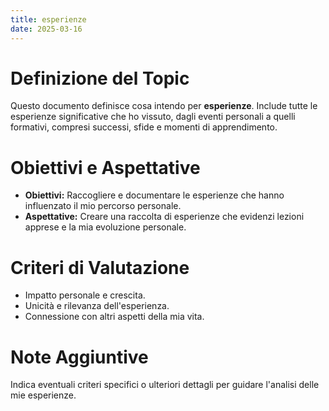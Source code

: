 ```yaml
---
title: esperienze
date: 2025-03-16
---
```


# Definizione del Topic

Questo documento definisce cosa intendo per **esperienze**. Include tutte le esperienze significative che ho vissuto, dagli eventi personali a quelli formativi, compresi successi, sfide e momenti di apprendimento.

# Obiettivi e Aspettative

- **Obiettivi:** Raccogliere e documentare le esperienze che hanno influenzato il mio percorso personale.
- **Aspettative:** Creare una raccolta di esperienze che evidenzi lezioni apprese e la mia evoluzione personale.

# Criteri di Valutazione

- Impatto personale e crescita.
- Unicità e rilevanza dell'esperienza.
- Connessione con altri aspetti della mia vita.

# Note Aggiuntive

Indica eventuali criteri specifici o ulteriori dettagli per guidare l'analisi delle mie esperienze.
